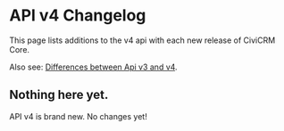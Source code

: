 # API v4 Changelog

This page lists additions to the v4 api with each new release of CiviCRM Core.

Also see: [Differences between Api v3 and v4](/api/v4/differences-with-v3.md).

## Nothing here yet.

API v4 is brand new. No changes yet!
